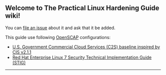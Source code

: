 ## Welcome to The Practical Linux Hardening Guide wiki! 

You can [file an issue](https://github.com/trimstray/the-practical-linux-hardening-guide/issues) about it and ask that it be added.

This guide use following [OpenSCAP](https://www.open-scap.org/) configurations:
- [U.S. Government Commercial Cloud Services (C2S) baseline inspired by CIS v2.1.1](https://static.open-scap.org/ssg-guides/ssg-rhel7-guide-C2S.html)
- [Red Hat Enterprise Linux 7 Security Technical Implementation Guide (STIG)](https://www.stigviewer.com/stig/red_hat_enterprise_linux_7/)

---
